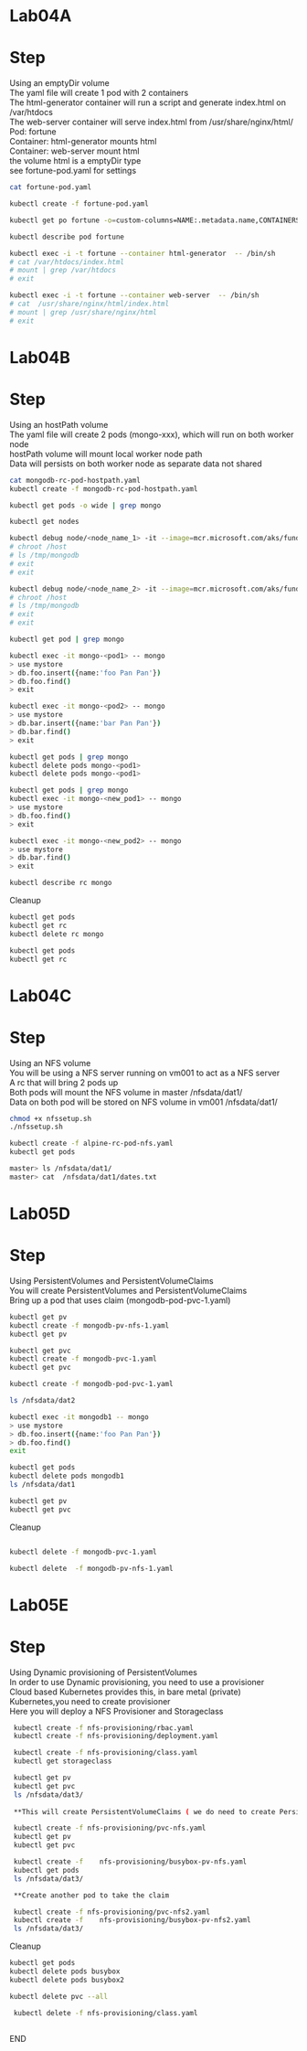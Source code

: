 # Lab04A
# Step 
Using an emptyDir volume<br>
The yaml file will create 1 pod with 2 containers<br>
The html-generator container will run a script and generate index.html on /var/htdocs <br>
The web-server container will serve index.html from /usr/share/nginx/html/ <br>
Pod: fortune <br>
Container: html-generator mounts html <br>
Container: web-server mount html<br>
the volume html is a emptyDir type <br> 
see fortune-pod.yaml for settings <br>

```sh
cat fortune-pod.yaml

kubectl create -f fortune-pod.yaml

kubectl get po fortune -o=custom-columns=NAME:.metadata.name,CONTAINERS:.spec.containers[*].name

kubectl describe pod fortune 

kubectl exec -i -t fortune --container html-generator  -- /bin/sh
# cat /var/htdocs/index.html
# mount | grep /var/htdocs
# exit

kubectl exec -i -t fortune --container web-server  -- /bin/sh
# cat  /usr/share/nginx/html/index.html
# mount | grep /usr/share/nginx/html
# exit
```

# Lab04B
# Step 
Using an hostPath volume <br>
The yaml file will create 2 pods (mongo-xxx), which will run on both worker node<br>
hostPath volume will mount local worker node path <br>
Data will persists on both worker node as separate data not shared <br>

```sh
cat mongodb-rc-pod-hostpath.yaml
kubectl create -f mongodb-rc-pod-hostpath.yaml

kubectl get pods -o wide | grep mongo 

kubectl get nodes 

kubectl debug node/<node_name_1> -it --image=mcr.microsoft.com/aks/fundamental/base-ubuntu:v0.0.11
# chroot /host
# ls /tmp/mongodb
# exit
# exit

kubectl debug node/<node_name_2> -it --image=mcr.microsoft.com/aks/fundamental/base-ubuntu:v0.0.11
# chroot /host
# ls /tmp/mongodb
# exit
# exit

kubectl get pod | grep mongo

kubectl exec -it mongo-<pod1> -- mongo
> use mystore
> db.foo.insert({name:'foo Pan Pan'})
> db.foo.find()
> exit

kubectl exec -it mongo-<pod2> -- mongo
> use mystore
> db.bar.insert({name:'bar Pan Pan'})
> db.bar.find()
> exit

kubectl get pods | grep mongo 
kubectl delete pods mongo-<pod1>
kubectl delete pods mongo-<pod1>

kubectl get pods | grep mongo 
kubectl exec -it mongo-<new_pod1> -- mongo
> use mystore
> db.foo.find()
> exit

kubectl exec -it mongo-<new_pod2> -- mongo
> use mystore
> db.bar.find()
> exit

kubectl describe rc mongo
```

Cleanup 
```sh
kubectl get pods
kubectl get rc
kubectl delete rc mongo

kubectl get pods
kubectl get rc
```

# Lab04C
# Step
Using an NFS volume <br>
You will be using a NFS server running on vm001 to act as a NFS server <br>
A rc that will bring 2 pods up <br>
Both pods will mount the NFS volume in master /nfsdata/dat1/ <br>
Data on both pod will be stored on NFS volume in vm001 /nfsdata/dat1/ <br>

```sh
chmod +x nfssetup.sh 
./nfssetup.sh 

kubectl create -f alpine-rc-pod-nfs.yaml
kubectl get pods

master> ls /nfsdata/dat1/
master> cat  /nfsdata/dat1/dates.txt

```

# Lab05D
# Step
Using PersistentVolumes and PersistentVolumeClaims <br>
You will create PersistentVolumes and PersistentVolumeClaims <br>
Bring up a pod that uses claim (mongodb-pod-pvc-1.yaml) <br>

```sh
kubectl get pv
kubectl create -f mongodb-pv-nfs-1.yaml
kubectl get pv

kubectl get pvc
kubectl create -f mongodb-pvc-1.yaml
kubectl get pvc

kubectl create -f mongodb-pod-pvc-1.yaml

ls /nfsdata/dat2

kubectl exec -it mongodb1 -- mongo
> use mystore
> db.foo.insert({name:'foo Pan Pan'})
> db.foo.find()
exit

kubectl get pods
kubectl delete pods mongodb1
ls /nfsdata/dat1

kubectl get pv
kubectl get pvc
```

Cleanup 
```sh

kubectl delete -f mongodb-pvc-1.yaml

kubectl delete  -f mongodb-pv-nfs-1.yaml

```

# Lab05E
# Step
Using Dynamic provisioning of PersistentVolumes<br>
In order to use Dynamic provisioning, you need to use a provisioner <br>
Cloud based Kubernetes provides this, in bare metal (private) Kubernetes,you need to create provisioner <br>
Here you will deploy a NFS Provisioner and Storageclass <br>

```sh
 kubectl create -f nfs-provisioning/rbac.yaml
 kubectl create -f nfs-provisioning/deployment.yaml

 kubectl create -f nfs-provisioning/class.yaml
 kubectl get storageclass

 kubectl get pv
 kubectl get pvc
 ls /nfsdata/dat3/
 
 **This will create PersistentVolumeClaims ( we do need to create PersistentVolume )

 kubectl create -f nfs-provisioning/pvc-nfs.yaml
 kubectl get pv
 kubectl get pvc

 kubectl create -f    nfs-provisioning/busybox-pv-nfs.yaml
 kubectl get pods 
 ls /nfsdata/dat3/

 **Create another pod to take the claim 

 kubectl create -f nfs-provisioning/pvc-nfs2.yaml
 kubectl create -f    nfs-provisioning/busybox-pv-nfs2.yaml
 ls /nfsdata/dat3/

```

Cleanup
```sh
kubectl get pods
kubectl delete pods busybox
kubectl delete pods busybox2

kubectl delete pvc --all

 kubectl delete -f nfs-provisioning/class.yaml
 
```
END